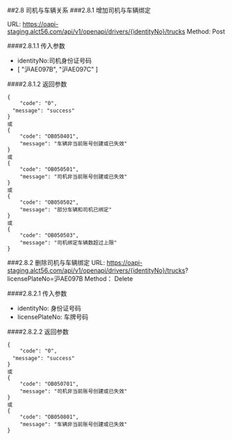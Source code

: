 
##2.8 司机与车辆关系
###2.8.1 <span id="2.8.1">增加司机与车辆绑定</span>

URL: https://oapi-staging.alct56.com/api/v1/openapi/drivers/{identityNo}/trucks
Method: Post

####2.8.1.1 传入参数
* identityNo:司机身份证号码
* [
    "沪AE097B",
    "沪AE097C"
  ]

####2.8.1.2 返回参数
```
{
    "code": "0",
　"message": "success"
}
或
{
    "code": "OB050401",
    "message": "车辆非当前账号创建或已失效"
}
或
{
    "code": "OB050501",
    "message": "司机非当前账号创建或已失效"
}
或
{
    "code": "OB050502",
    "message": "部分车辆和司机已绑定"
}
或
{
    "code": "OB050503",
    "message": "司机绑定车辆数超过上限"
}
```

###2.8.2 <span id="2.8.2">删除司机与车辆绑定</span>
URL: https://oapi-staging.alct56.com/api/v1/openapi/drivers/{identityNo}/trucks? licensePlateNo=沪AE097B
Method： Delete 

####2.8.2.1 传入参数
* identityNo: 身份证号码
* licensePlateNo: 车牌号码

####2.8.2.2 返回参数
```
{
    "code": "0",
　"message": "success"
}
或
{
    "code": "OB050701",
    "message": "司机非当前账号创建或已失效"
}
或
{
    "code": "OB050801",
    "message": "车辆非当前账号创建或已失效"
}
```